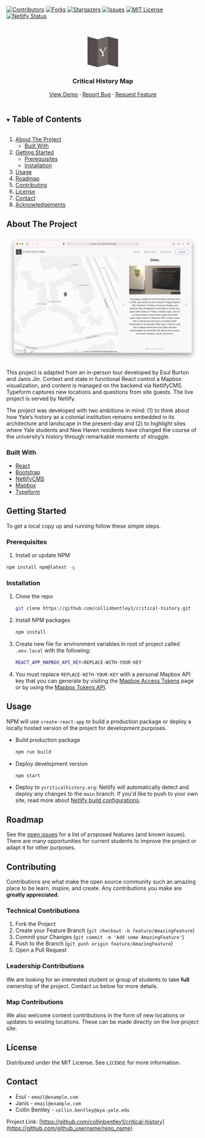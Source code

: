 <!-- PROJECT SHIELDS -->
[![Contributors][contributors-shield]][contributors-url]
[![Forks][forks-shield]][forks-url]
[![Stargazers][stars-shield]][stars-url]
[![Issues][issues-shield]][issues-url]
[![MIT License][license-shield]][license-url]
[![Netlify Status](https://api.netlify.com/api/v1/badges/760047ea-9eef-446f-84c4-8e8364e116e2/deploy-status)](https://app.netlify.com/sites/wonderful-brattain-bb6282/deploys)

<!-- PROJECT LOGO -->
<br />
<p align="center">
  <a href="https://ycriticalhistory.org/">
    <img src="public/images/logo.png" alt="Logo" width="80" height="80">
  </a>

  <h3 align="center">Critical History Map</h3>

  <p align="center">
    <!-- project_description
    <br /> -->
    <!-- <a href="https://github.com/github_username/repo_name"><strong>Explore the docs »</strong></a> -->
    <!-- <br />
    <br /> -->
    <a href="https://clever-curie-4b211b.netlify.app/">View Demo</a>
    ·
    <a href="https://github.com/collinbentley1/critical-history/issues">Report Bug</a>
    ·
    <a href="https://github.com/github_username/critical-history/issues">Request Feature</a>
  </p>
</p>

<!-- TABLE OF CONTENTS -->
<details open="open">
  <summary><h2 style="display: inline-block">Table of Contents</h2></summary>
  <ol>
    <li>
      <a href="#about-the-project">About The Project</a>
      <ul>
        <li><a href="#built-with">Built With</a></li>
      </ul>
    </li>
    <li>
      <a href="#getting-started">Getting Started</a>
      <ul>
        <li><a href="#prerequisites">Prerequisites</a></li>
        <li><a href="#installation">Installation</a></li>
      </ul>
    </li>
    <li><a href="#usage">Usage</a></li>
    <li><a href="#roadmap">Roadmap</a></li>
    <li><a href="#contributing">Contributing</a></li>
    <li><a href="#license">License</a></li>
    <li><a href="#contact">Contact</a></li>
    <li><a href="#acknowledgements">Acknowledgements</a></li>
  </ol>
</details>

<!-- ABOUT THE PROJECT -->
## About The Project

[![Product Name Screen Shot][product-screenshot]](https://example.com)

This project is adapted from an in-person tour developed by Esul Burton and Janis Jin. Context and state in functional React control a Mapbox visualization, and content is managed on the backend via NetlifyCMS. Typeform captures new locations and questions from site guests. The live project is served by Netlify.

The project was developed with two ambitions in mind: (1) to think about how Yale’s history as a colonial institution remains embedded in its architecture and landscape in the present-day and (2) to highlight sites where Yale students and New Haven residents have changed the course of the university’s history through remarkable moments of struggle.

### Built With

* [React](https://reactjs.org)
* [Bootstrap](https://getbootstrap.com)
* [NetlifyCMS](https://www.netlifycms.org)
* [Mapbox](https://docs.mapbox.com/mapbox-gl-js/api/)
* [Typeform](https://github.com/Typeform/embed)

<!-- GETTING STARTED -->
## Getting Started

To get a local copy up and running follow these simple steps.

### Prerequisites

1. Install or update NPM
  ```sh
  npm install npm@latest -g
  ```

### Installation

1. Clone the repo
   ```sh
   git clone https://github.com/collinbentley1/critical-history.git
   ```
2. Install NPM packages
   ```sh
   npm install
   ```
3. Create new file for environment variables in root of project called `.env.local` with the following:
    ```sh
    REACT_APP_MAPBOX_API_KEY=REPLACE-WITH-YOUR-KEY
    ```
4. You must replace `REPLACE-WITH-YOUR-KEY` with a personal Mapbox API key that you can generate by visiting the [Mapbox Access Tokens](https://account.mapbox.com/access-tokens) page or by using the [Mapbox Tokens API](https://docs.mapbox.com/api/accounts/#tokens).
<!-- USAGE EXAMPLES -->
## Usage

NPM will use `create-react-app` to build a production package or deploy a locally hosted version of the project for development purposes.

* Build production package
   ```sh
   npm run build
   ```

* Deploy development version
   ```sh
   npm start
   ```

* Deploy to `ycriticalhistory.org`: Netlify will automatically detect and deploy any changes to the `main` branch. If you'd like to push to your own site, read more about [Netlify build configurations](https://docs.netlify.com/configure-builds/get-started/#basic-build-settings).
<!-- ROADMAP -->
## Roadmap

See the [open issues](https://github.com/collinbentley1/critical-history/issues) for a list of proposed features (and known issues). There are many opportunities for current students to improve the project or adapt it for other purposes.



<!-- CONTRIBUTING -->
## Contributing
Contributions are what make the open source community such an amazing place to be learn, inspire, and create. Any contributions you make are **greatly appreciated**. 

### Technical Contributions

1. Fork the Project
2. Create your Feature Branch (`git checkout -b feature/AmazingFeature`)
3. Commit your Changes (`git commit -m 'Add some AmazingFeature'`)
4. Push to the Branch (`git push origin feature/AmazingFeature`)
5. Open a Pull Request

### Leadership Contributions
We are looking for an interested student or group of students to take **full** ownership of the project. Contact us below for more details.

### Map Contributions
We also welcome content contributions in the form of new locations or updates to existing locations. These can be made directly on the live project site.

<!-- LICENSE -->
## License

Distributed under the MIT License. See `LICENSE` for more information.



<!-- CONTACT -->
## Contact

* Esul - `email@example.com`
* Janis - `email@example.com`
* Collin Bentley - `collin.bentley@aya.yale.edu`


Project Link: [https://github.com/collinbentley1/critical-history](https://github.com/github_username/repo_name)

<!-- ACKNOWLEDGEMENTS
## Acknowledgements

* []()
* []()
* []() -->

<!-- MARKDOWN LINKS & IMAGES -->
<!-- https://www.markdownguide.org/basic-syntax/#reference-style-links -->
[contributors-shield]: https://img.shields.io/github/contributors/github_username/repo.svg?style=for-the-badge
[contributors-url]: https://github.com/github_username/repo/graphs/contributors
[forks-shield]: https://img.shields.io/github/forks/github_username/repo.svg?style=for-the-badge
[forks-url]: https://github.com/github_username/repo/network/members
[stars-shield]: https://img.shields.io/github/stars/github_username/repo.svg?style=for-the-badge
[stars-url]: https://github.com/github_username/repo/stargazers
[issues-shield]: https://img.shields.io/github/issues/github_username/repo.svg?style=for-the-badge
[issues-url]: https://github.com/github_username/repo/issues
[license-shield]: https://img.shields.io/github/license/github_username/repo.svg?style=for-the-badge
[license-url]: https://github.com/github_username/repo/blob/master/LICENSE.txt
[linkedin-shield]: https://img.shields.io/badge/-LinkedIn-black.svg?style=for-the-badge&logo=linkedin&colorB=555
[linkedin-url]: https://linkedin.com/in/github_username
[product-screenshot]: public/images/screenshot.png